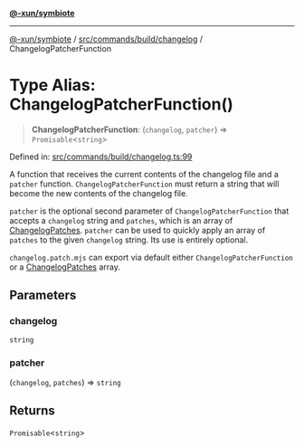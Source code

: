 [**@-xun/symbiote**](../../../../../README.md)

***

[@-xun/symbiote](../../../../../README.md) / [src/commands/build/changelog](../README.md) / ChangelogPatcherFunction

# Type Alias: ChangelogPatcherFunction()

> **ChangelogPatcherFunction**: (`changelog`, `patcher`) => `Promisable`\<`string`\>

Defined in: [src/commands/build/changelog.ts:99](https://github.com/Xunnamius/symbiote/blob/8eac971e9d5e22fba1e6d49fa7fee2af04809fe6/src/commands/build/changelog.ts#L99)

A function that receives the current contents of the changelog file and a
`patcher` function. `ChangelogPatcherFunction` must return a string that will
become the new contents of the changelog file.

`patcher` is the optional second parameter of `ChangelogPatcherFunction` that
accepts a `changelog` string and `patches`, which is an array of
[ChangelogPatches](ChangelogPatches.md). `patcher` can be used to quickly apply an array of
`patches` to the given `changelog` string. Its use is entirely optional.

`changelog.patch.mjs` can export via default either
`ChangelogPatcherFunction` or a [ChangelogPatches](ChangelogPatches.md) array.

## Parameters

### changelog

`string`

### patcher

(`changelog`, `patches`) => `string`

## Returns

`Promisable`\<`string`\>

